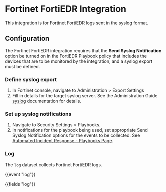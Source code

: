 # Fortinet FortiEDR Integration

This integration is for Fortinet FortiEDR logs sent in the syslog format.

## Configuration

The Fortinet FortiEDR integration requires that the **Send Syslog Notification** option be turned on in the FortiEDR Playbook policy that includes the devices that are to be monitored by the integration, and a syslog export must be defined.

### Define syslog export

1. In Fortinet console, navigate to Administration > Export Settings
2. Fill in details for the target syslog server. See the Administration Guide [syslog](https://docs.fortinet.com/document/fortiedr/5.0.0/administration-guide/109591/syslog) documentation for details.

### Set up syslog notifications

1. Navigate to Security Settings > Playbooks.
2. In notifications for the playbook being used, set appropriate Send Syslog Notification options for the events to be collected. See [Automated Incident Response - Playbooks Page](https://docs.fortinet.com/document/fortiedr/5.0.0/administration-guide/419440/automated-incident-response-playbooks-page).

### Log

The `log` dataset collects Fortinet FortiEDR logs.

{{event "log"}}

{{fields "log"}}